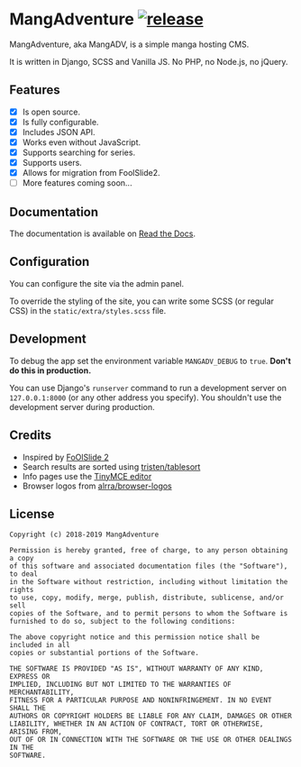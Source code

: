 # MangAdventure [![release](https://img.shields.io/github/release/mangadventure/MangAdventure/all.svg)](https://github.com/mangadventure/MangAdventure/releases)

MangAdventure, aka MangADV, is a simple manga hosting CMS.

It is written in Django, SCSS and Vanilla JS. No PHP, no Node.js, no jQuery.

## Features

* [x] Is open source.
* [x] Is fully configurable.
* [x] Includes JSON API.
* [x] Works even without JavaScript.
* [x] Supports searching for series.
* [x] Supports users. <!--(comments & bookmarks too) soon-->
* [x] Allows for migration from FoolSlide2.
* [ ] More features coming soon...

## Documentation

The documentation is available on [Read the Docs](https://mangadventure.rtfd.io).

## Configuration

You can configure the site via the admin panel.

To override the styling of the site, you can write some
SCSS (or regular CSS) in the `static/extra/styles.scss` file.

## Development

To debug the app set the environment variable `MANGADV_DEBUG`
to `true`. **Don't do this in production.**

You can use Django's `runserver` command to run a development
server on `127.0.0.1:8000` (or any other address you specify).
You shouldn't use the development server during production.

## Credits

* Inspired by [FoOlSlide 2](https://github.com/chocolatkey/FoOlSlide2)
* Search results are sorted using [tristen/tablesort](https://github.com/tristen/tablesort)
* Info pages use the [TinyMCE editor](https://www.tiny.cloud/)
* Browser logos from [alrra/browser-logos](https://github.com/alrra/browser-logos)

## License

    Copyright (c) 2018-2019 MangAdventure

    Permission is hereby granted, free of charge, to any person obtaining a copy
    of this software and associated documentation files (the "Software"), to deal
    in the Software without restriction, including without limitation the rights
    to use, copy, modify, merge, publish, distribute, sublicense, and/or sell
    copies of the Software, and to permit persons to whom the Software is
    furnished to do so, subject to the following conditions:

    The above copyright notice and this permission notice shall be included in all
    copies or substantial portions of the Software.

    THE SOFTWARE IS PROVIDED "AS IS", WITHOUT WARRANTY OF ANY KIND, EXPRESS OR
    IMPLIED, INCLUDING BUT NOT LIMITED TO THE WARRANTIES OF MERCHANTABILITY,
    FITNESS FOR A PARTICULAR PURPOSE AND NONINFRINGEMENT. IN NO EVENT SHALL THE
    AUTHORS OR COPYRIGHT HOLDERS BE LIABLE FOR ANY CLAIM, DAMAGES OR OTHER
    LIABILITY, WHETHER IN AN ACTION OF CONTRACT, TORT OR OTHERWISE, ARISING FROM,
    OUT OF OR IN CONNECTION WITH THE SOFTWARE OR THE USE OR OTHER DEALINGS IN THE
    SOFTWARE.
